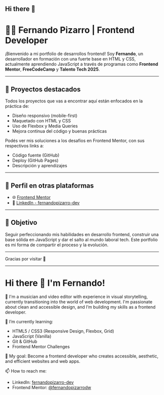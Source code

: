 ## Hi there 👋

# 👨‍💻 Fernando Pizarro | Frontend Developer

¡Bienvenido a mi portfolio de desarrollos frontend! Soy **Fernando**, un desarrollador en formación con una fuerte base en HTML y CSS, actualmente aprendiendo JavaScript a través de programas como **Frontend Mentor**, **FreeCodeCamp** y **Talento Tech 2025**.

---

## 🚀 Proyectos destacados

Todos los proyectos que vas a encontrar aquí están enfocados en la práctica de:
- Diseño responsivo (mobile-first)
- Maquetado con HTML y CSS
- Uso de Flexbox y Media Queries
- Mejora continua del código y buenas prácticas

Podés ver mis soluciones a los desafíos en Frontend Mentor, con sus respectivos links a:
- Código fuente (GitHub)
- Deploy (GitHub Pages)
- Descripción y aprendizajes

---

## 📌 Perfil en otras plataformas

- 🌐 [Frontend Mentor](https://www.frontendmentor.io/profile/fernandopizarrow)
- 💼 [LinkedIn - fernandopizarro-dev](https://www.linkedin.com/in/fernandopizarro-dev)

---

## 🎯 Objetivo

Seguir perfeccionando mis habilidades en desarrollo frontend, construir una base sólida en JavaScript y dar el salto al mundo laboral tech. Este portfolio es mi forma de compartir el proceso y la evolución.

---

Gracias por visitar 🙌

-------------------------------------------------------------------------------------------------------------------------------------------------------------------------------------------------------------------------------------------------------------------------------

# Hi there 👋 I'm Fernando!

🎸 I'm a musician and video editor with experience in visual storytelling, currently transitioning into the world of web development. I'm passionate about clean and accessible design, and I’m building my skills as a frontend developer.

🌱 I’m currently learning:
- HTML5 / CSS3 (Responsive Design, Flexbox, Grid)
- JavaScript (Vanilla)
- Git & GitHub
- Frontend Mentor Challenges

🎯 My goal:
Become a frontend developer who creates accessible, aesthetic, and efficient websites and web apps.

📫 How to reach me:
- LinkedIn: [fernandopizarro-dev](https://www.linkedin.com/in/fernandopizarro-dev)
- Frontend Mentor: [@fernandopizarrodw](https://www.frontendmentor.io/profile/fernandopizarrodw)



